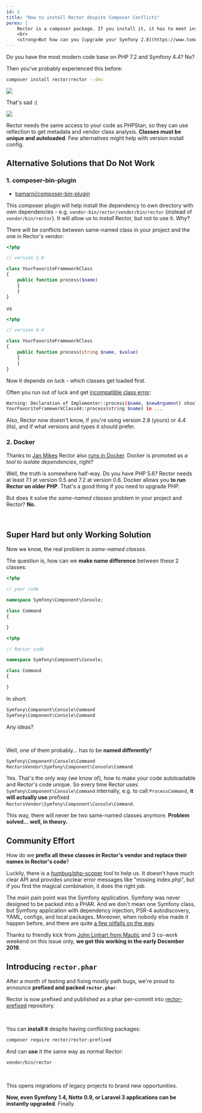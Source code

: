 ```yaml
---
id: 1
title: "How to install Rector despite Composer Conflicts"
perex: |
    Rector is a composer package. If you install it, it has to meet install requirements conditions.
    <br>
    <strong>But how can you [upgrade your Symfony 2.8](https://www.tomasvotruba.com/blog/2019/02/28/how-to-upgrade-symfony-2-8-to-3-4/), when Rector needs at least Symfony 4.4?</strong>
---
```


Do you have the most modern code base on PHP 7.2 and Symfony 4.4? No?

Then you've probably experienced this before:

```bash
composer install rector/rector --dev
```

<img src="/assets/images/blog/rector_install_fail.png" class="img-thumbnail mt-2 mb-3">

That's sad :(

<a href="https://github.com/rectorphp/rector/issues/2334">
<img src="/assets/images/blog/rector_install_issue.png" class="img-thumbnail mt-2 mb-3">
</a>

Rector needs the same access to your code as PHPStan, so they can use reflection to get metadata and vendor class analysis. **Classes must be unique and autoloaded**. Few alternatives might help with version install config.

## Alternative Solutions that Do Not Work

### 1. composer-bin-plugin

- [bamarni/composer-bin-plugin](https://github.com/bamarni/composer-bin-plugin)

This composer plugin will help install the dependency to own directory with own dependencies - e.g. `vendor-bin/rector/vendor/bin/rector` (instead of `vendor/bin/rector`). It will allow us to *install* Rector, but not to use it. Why?

There will be conflicts between same-named class in your project and the one in Rector's vendor:

```php
<?php

// version 2.8

class YourFavoriteFrameworkClass
{
    public function process($name)
    {
    }
}
```

vs

```php
<?php

// version 4.4

class YourFavoriteFrameworkClass
{
    public function process(string $name, $value)
    {
    }
}
```

Now it depends on luck - which classes get loaded first.

Often you run out of luck and get [incompatible class error](https://3v4l.org/Znrnq):

```bash
Warning: Declaration of Implementer::process($name, $newArgument) should be compatible with
YourFavoriteFrameworkClass44::process(string $name) in ...
```

Also, Rector now doesn't know, if you're using version 2.8 (yours) or 4.4 (its), and if what versions and types it should prefer.

### 2. Docker

Thanks to [Jan Mikes](https://janmikes.cz/) Rector also [runs in Docker](https://github.com/rectorphp/rector#run-rector-in-docker). Docker is promoted as *a tool to isolate dependencies*, right?

Well, the truth is somewhere half-way. Do you have PHP 5.6? Rector needs at least 7.1 at version 0.5 and 7.2 at version 0.6. Docker allows you **to run Rector on older PHP**. That's a good thing if you need to upgrade PHP.

But does it solve *the same-named classes* problem in your project and Rector? **No.**

<br>

## Super Hard but only Working Solution

Now we know, the real problem is *same-named classes*.

The question is, how can we **make name difference** between these 2 classes:

```php
<?php

// your code

namespace Symfony\Component\Console;

class Command
{

}
```

```php
<?php

// Rector code

namespace Symfony\Component\Console;

class Command
{

}
```

In short:

```bash
Symfony\Component\Console\Command
Symfony\Component\Console\Command
```

Any ideas?

<br>

Well, one of them probably... has to be **named differently**?

```bash
Symfony\Component\Console\Command
RectorsVendor\Symfony\Component\Console\Command
```

Yes. That's the only way (we know of), how to make your code autoloadable and Rector's code unique.
So every time Rector uses `Symfony\Component\Console\Command` internally, e.g. to call `ProcessCommand`, **it will actually use** prefixed `RectorsVendor\Symfony\Component\Console\Command`.

This way, there will never be two same-named classes anymore. **Problem solved... well, in theory.**

## Community Effort

How do we **prefix all these classes in Rector's vendor and replace their names in Rector's code**?

Luckily, there is a [humbug/php-scoper](https://github.com/humbug/php-scoper) tool to help us. It doesn't have much clear API and provides unclear error messages like "missing index.php", but if you find the magical combination, it does the right job.

The main pain point was the Symfony application. Symfony was never designed to be packed into a PHAR. And we don't mean one Symfony class, but Symfony application with dependency injection, PSR-4 autodiscovery, YAML, configs, and local packages. Moreover, when nobody else made it happen before, and there are quite [a few pitfalls on the way](https://www.tomasvotruba.com/blog/2019/12/02/how-to-box-symfony-app-to-phar-without-killing-yourself/).

Thanks to friendly kick from [John Linhart from Mautic](https://johnlinhart.com/) and 3 co-work weekend on this issue only, **we got this working in the early December 2019**.

## Introducing `rector.phar`

After a month of testing and fixing mostly path bugs, we're proud to announce **prefixed and packed `rector.phar`**.

Rector is now prefixed and published as a phar per-commit into [rector-prefixed](https://github.com/rectorphp/rector-prefixed) repository.

<br>

You can **install it** despite having conflicting packages:

```bash
composer require rector/rector-prefixed
```

And can **use** it the same way as normal Rector:

```bash
vendor/bin/rector
```

<br>

This opens migrations of legacy projects to brand new opportunities.

**Now, even Symfony 1.4, Nette 0.9, or Laravel 3 applications can be instantly upgraded**. Finally.
